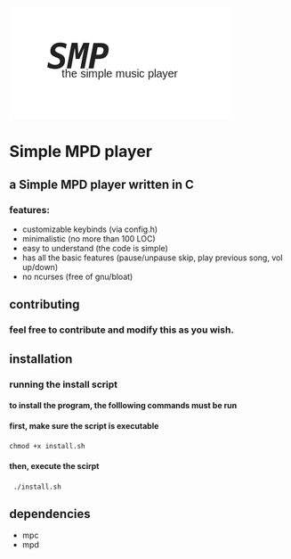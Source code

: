 ![Alt text](smp.png?raw=true "Simple Music Player")
# Simple MPD player
## a Simple MPD player written in C

### features:
- customizable keybinds (via config.h)
- minimalistic (no more than 100 LOC)
- easy to understand (the code is simple)
- has all the basic features (pause/unpause skip, play previous song, vol up/down)
- no ncurses (free of gnu/bloat)

## contributing
### feel free to contribute and modify this as you wish.

## installation
### running the install script
#### to install the program, the folllowing commands must be run
#### first, make sure the script is executable
```chmod +x install.sh```
#### then, execute the scirpt
``` ./install.sh```

## dependencies
- mpc
- mpd


